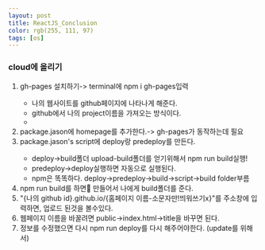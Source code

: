 ```yaml
---
layout: post
title: ReactJS_Conclusion
color: rgb(255, 111, 97)
tags: [os]
---
```

<meta charset="utf-8">
<body>
<h3>cloud에 올리기</h3>
<ol>
<li>gh-pages 설치하기-> terminal에 npm i gh-pages입력</li>
<ul>
<li>나의 웹사이트를 github페이지에 나타나게 해준다. </li>
<li>github에서 나의 project이름을 가져오는 방식이다. </li>
<li></li>
</ul>
<li>package.jason에 homepage를 추가한다.-> gh-pages가 동작하는데 필요</li>
<li>package.jason's script에 deploy랑 predeploy를 만든다.</li>
<ul>
<li>deploy->build폴더 upload-build폴더를 얻기위해서 npm run build실행!</li>
<li>predeploy->deploy실행하면 자동으로 실행된다. </li>
<li>npm은 똑똑하다. deploy->predeploy->build->script->build folder부름</li>
</ul>
<li>npm run build를 하면 만들어서 나에게 build폴더를 준다.</li>
<li>"{나의 github id}.github.io/{홈페이지 이름-소문자만!띄워쓰기x}"를 주소창에 입력하면, 업로드 된것을 볼수있다.</li>
<li>웹페이지 이름을 바꿀려면 public->index.html->title을 바꾸면 된다.</li>
<li>정보를 수정했으면 다시 npm run deploy를 다시 해주어야한다. (update를 위해서)</li>
</ol>

</body>